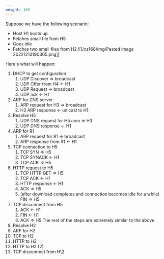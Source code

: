 ```yaml
---
weight: 160
---
```


Suppose we have the following scenario:
 - Host H1 boots up
 - Fetches small file from H5
 - Goes idle
 - Fetches two small files from H2
![[/cs168/img/Pasted image 20221210190305.png]]


Here's what will happen:
1. DHCP to get configuration
	1. UDP Discover => broadcast 
	2. UDP Offer from H4 <- H1
	3. UDP Request => broadcast
	4. UDP ack <- H1
2. ARP for DNS server
	1. ARP request for H3 => broadcast
	2. H3 ARP response <- unicast to H1
3. Resolve H5
	1. UDP DNS request for H5.com => H3
	2. UDP DNS response <- H1
4. ARP for R1
	1. ARP request for R1 => broadcast
	2. ARP response from R1 <- H1
5. TCP connection to H5
	1. TCP SYN => H5
	2. TCP SYNACK <- H1
	3.  TCP ACK => H5
6. HTTP request to H5
	1. TCP HTTP GET => H5
	2. TCP ACK <- H1
	3. HTTP response <- H1
	4. ACK => H5
	5. (after download completes and connection becomes idle for a while) FIN => H5
7. TCP disconnect from H5
	1. ACK <- H1
	2. FIN <- H1
	3. ACK => H5
The rest of the steps are extremely similar to the above.
9. Resolve H2
10. ARP for H2
11. TCP to H2
12. HTTP to H2
13. HTTP to H2 (2)
14. TCP disconnect from H\2